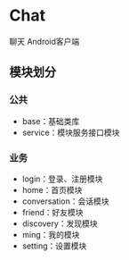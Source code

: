 # Chat
聊天 Android客户端

## 模块划分

### 公共

- base：基础类库
- service：模块服务接口模块

### 业务

- login：登录、注册模块
- home：首页模块
- conversation：会话模块
- friend：好友模块
- discovery：发现模块
- ming：我的模块
- setting：设置模块